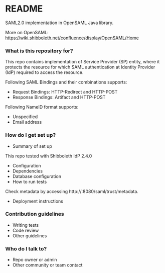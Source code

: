 # README #

<Under development>

SAML2.0 implementation in OpenSAML Java library.

More on OpenSAML: https://wiki.shibboleth.net/confluence/display/OpenSAML/Home


### What is this repository for? ###

This repo contains implementation of Service Provider (SP) entity, where it protects the resource for which SAML authentication at Identity Provider (IdP) required to access the resource.

Following SAML Bindings and their combinations supports:
 - Request Bindings:  HTTP-Redirect and HTTP-POST
 - Response Bindings: Artifact and HTTP-POST

Following NameID format supports:
 - Unspecified 
 - Email address

### How do I get set up? ###

* Summary of set up

This repo tested with Shibboleth IdP 2.4.0

* Configuration
* Dependencies
* Database configuration
* How to run tests

Check metadata by accessing http://<hostname>:8080/saml/trust/metadata.

* Deployment instructions

### Contribution guidelines ###

* Writing tests
* Code review
* Other guidelines

### Who do I talk to? ###

* Repo owner or admin
* Other community or team contact

